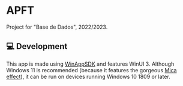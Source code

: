 # APFT
Project for "Base de Dados", 2022/2023.

## 💻 Development
This app is made using [WinAppSDK](https://learn.microsoft.com/en-us/windows/apps/windows-app-sdk/) and features WinUI 3. Although Windows 11 is recommended (because it features the gorgeous [Mica effect](https://learn.microsoft.com/en-us/windows/apps/design/style/mica)), it can be run on devices running Windows 10 1809 or later.